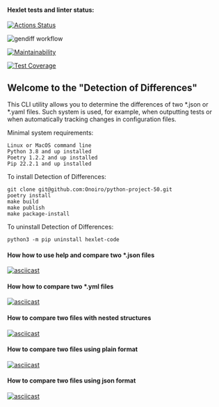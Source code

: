 #### Hexlet tests and linter status:
[![Actions Status](https://github.com/Onoiro/python-project-50/workflows/hexlet-check/badge.svg)](https://github.com/Onoiro/python-project-50/actions)

![gendiff workflow](https://github.com/Onoiro/python-project-50/actions/workflows/gendiff-check.yml/badge.svg)

[![Maintainability](https://api.codeclimate.com/v1/badges/705776fbe38db666259d/maintainability)](https://codeclimate.com/github/Onoiro/python-project-50/maintainability)

[![Test Coverage](https://api.codeclimate.com/v1/badges/705776fbe38db666259d/test_coverage)](https://codeclimate.com/github/Onoiro/python-project-50/test_coverage)

## Welcome to the "Detection of Differences"
This CLI utility allows you to determine the differences of two *.json or *.yaml files.
Such system is used, for example, when outputting tests or when automatically tracking changes in configuration files.

Minimal system requirements:

    Linux or MacOS command line
    Python 3.8 and up installed
    Poetry 1.2.2 and up installed
    Pip 22.2.1 and up installed

To install Detection of Differences:

    git clone git@github.com:Onoiro/python-project-50.git
    poetry install
    make build
    make publish
    make package-install

To uninstall Detection of Differences:

    python3 -m pip uninstall hexlet-code


#### How how to use help and compare two *.json files
[![asciicast](https://asciinema.org/a/qQZAaGhHVzzE5uvDKZ1TSmLIZ.svg)](https://asciinema.org/a/qQZAaGhHVzzE5uvDKZ1TSmLIZ)

#### How how to compare two *.yml files
[![asciicast](https://asciinema.org/a/jtOaVgxZ9jG6N50qsdZFJ2LAc.svg)](https://asciinema.org/a/jtOaVgxZ9jG6N50qsdZFJ2LAc)

#### How to compare two files with nested structures
[![asciicast](https://asciinema.org/a/JeLnWtVi1dXjhM22CnTJ2PUFA.svg)](https://asciinema.org/a/JeLnWtVi1dXjhM22CnTJ2PUFA)

#### How to compare two files using plain format
[![asciicast](https://asciinema.org/a/gtfc81MH8J6Y71ubpCY9sOWhl.svg)](https://asciinema.org/a/gtfc81MH8J6Y71ubpCY9sOWhl)

#### How to compare two files using json format
[![asciicast](https://asciinema.org/a/eevZlZcSA6gsHljEXHCe8Vrp6.svg)](https://asciinema.org/a/eevZlZcSA6gsHljEXHCe8Vrp6)
